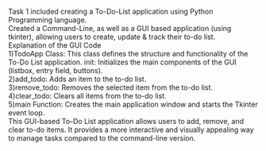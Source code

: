 Task 1 included creating a To-Do-List application using Python Programming language.<br>
Created a Command-Line, as well as a GUI based application (using tkinter), allowing users to create, update & track their to-do list.<br>
Explanation of the GUI Code<br>
1)TodoApp Class: This class defines the structure and functionality of the To-Do List application.
init: Initializes the main components of the GUI (listbox, entry field, buttons).<br>
2)add_todo: Adds an item to the to-do list.<br>
3)remove_todo: Removes the selected item from the to-do list.<br>
4)clear_todo: Clears all items from the to-do list.<br>
5)main Function: Creates the main application window and starts the Tkinter event loop.<br>
This GUI-based To-Do List application allows users to add, remove, and clear to-do items. It provides a more interactive and visually appealing way to manage tasks compared to the command-line version. <br>
